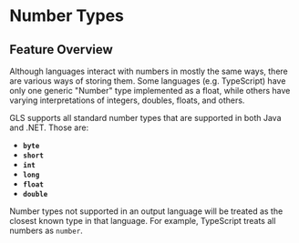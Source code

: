 # Number Types

## Feature Overview

Although languages interact with numbers in mostly the same ways, there are various ways of storing them.
Some languages (e.g. TypeScript) have only one generic "Number" type implemented as a float, while others have varying interpretations of integers, doubles, floats, and others.

GLS supports all standard number types that are supported in both Java and .NET.
Those are:

* **`byte`**
* **`short`**
* **`int`**
* **`long`**
* **`float`**
* **`double`**

Number types not supported in an output language will be treated as the closest known type in that language.
For example, TypeScript treats all numbers as `number`.
